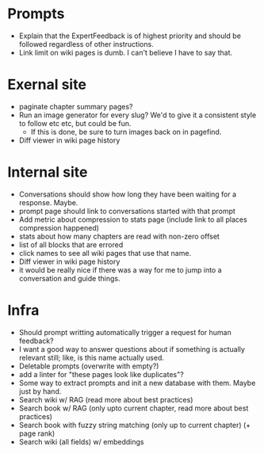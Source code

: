 # Prompts
- Explain that the ExpertFeedback is of highest priority and should be followed regardless of other instructions.
- Link limit on wiki pages is dumb. I can't believe I have to say that.


# Exernal site
- paginate chapter summary pages?
- Run an image generator for every slug? We'd to give it a consistent style to follow etc etc, but could be fun.
  - If this is done, be sure to turn images back on in pagefind.
- Diff viewer in wiki page history

# Internal site
- Conversations should show how long they have been waiting for a response. Maybe.
- prompt page should link to conversations started with that prompt
- Add metric about compression to stats page (include link to all places compression happened)
- stats about how many chapters are read with non-zero offset
- list of all blocks that are errored
- click names to see all wiki pages that use that name.
- Diff viewer in wiki page history
- it would be really nice if there was a way for me to jump into a conversation and guide things.

# Infra
- Should prompt writting automatically trigger a request for human feedback?
- I want a good way to answer questions about if something is actually relevant still; like, is this name actually used.
- Deletable prompts (overwrite with empty?)
- add a linter for "these pages look like duplicates"?
- Some way to extract prompts and init a new database with them. Maybe just by hand.
- Search wiki w/ RAG (read more about best practices)
- Search book w/ RAG (only upto current chapter, read more about best practices)
- Search book with fuzzy string matching (only up to current chapter) (+ page rank)
- Search wiki (all fields) w/ embeddings
